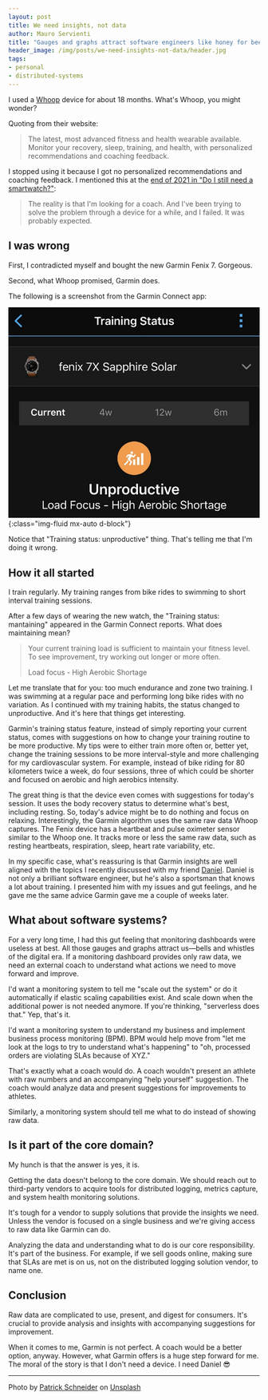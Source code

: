 ```yaml
---
layout: post
title: We need insights, not data
author: Mauro Servienti
title: "Gauges and graphs attract software engineers like honey for bees. We spend hours implementing distributed logging solutions or monitoring systems, and still we have a hard time understanding what's going on."
header_image: /img/posts/we-need-insights-not-data/header.jpg
tags:
- personal
- distributed-systems
---
```


I used a [Whoop](https://www.whoop.com) device for about 18 months. What's Whoop, you might wonder?

Quoting from their website:

> The latest, most advanced fitness and health wearable available. Monitor your recovery, sleep, training, and health, with personalized recommendations and coaching feedback.

I stopped using it because I got no personalized recommendations and coaching feedback. I mentioned this at the [end of 2021 in "Do I still need a smartwatch?"](https://milestone.topics.it/2021/12/27/do-I-still-need-a-smartwatch.html):


> The reality is that I'm looking for a coach. And I've been trying to solve the problem through a device for a while, and I failed. It was probably expected.

## I was wrong

First, I contradicted myself and bought the new Garmin Fenix 7. Gorgeous.

Second, what Whoop promised, Garmin does.

The following is a screenshot from the Garmin Connect app:

![Garmin Connect screenshot](/img/posts/we-need-insights-not-data/garmin-screenshot.jpg){:class="img-fluid mx-auto d-block"}

Notice that "Training status: unproductive" thing. That's telling me that I'm doing it wrong.

## How it all started

I train regularly. My training ranges from bike rides to swimming to short interval training sessions.

After a few days of wearing the new watch, the "Training status: mantaining" appeared in the Garmin Connect reports. What does maintaining mean?

> Your current training load is sufficient to maintain your fitness level. To see improvement, try working out longer or more often.
>
> Load focus - High Aerobic Shortage

Let me translate that for you: too much endurance and zone two training. I was swimming at a regular pace and performing long bike rides with no variation. As I continued with my training habits, the status changed to unproductive. And it's here that things get interesting.

Garmin's training status feature, instead of simply reporting your current status, comes with suggestions on how to change your training routine to be more productive. My tips were to either train more often or, better yet, change the training sessions to be more interval-style and more challenging for my cardiovascular system. For example, instead of bike riding for 80 kilometers twice a week, do four sessions, three of which could be shorter and focused on aerobic and high aerobics intensity.

The great thing is that the device even comes with suggestions for today's session. It uses the body recovery status to determine what's best, including resting. So, today's advice might be to do nothing and focus on relaxing. Interestingly, the Garmin algorithm uses the same raw data Whoop captures. The Fenix device has a heartbeat and pulse oximeter sensor similar to the Whoop one. It tracks more or less the same raw data, such as resting heartbeats, respiration, sleep, heart rate variability, etc. 

In my specific case, what's reassuring is that Garmin insights are well aligned with the topics I recently discussed with my friend [Daniel](https://twitter.com/danielmarbach). Daniel is not only a brilliant software engineer, but he's also a sportsman that knows a lot about training. I presented him with my issues and gut feelings, and he gave me the same advice Garmin gave me a couple of weeks later.


## What about software systems?

For a very long time, I had this gut feeling that monitoring dashboards were useless at best. All those gauges and graphs attract us—bells and whistles of the digital era. If a monitoring dashboard provides only raw data, we need an external coach to understand what actions we need to move forward and improve.


I'd want a monitoring system to tell me "scale out the system" or do it automatically if elastic scaling capabilities exist. And scale down when the additional power is not needed anymore. If you're thinking, "serverless does that." Yep, that's it.

I'd want a monitoring system to understand my business and implement business process monitoring (BPM). BPM would help move from "let me look at the logs to try to understand what's happening" to "oh, processed orders are violating SLAs because of XYZ."

That's exactly what a coach would do. A coach wouldn't present an athlete with raw numbers and an accompanying "help yourself" suggestion. The coach would analyze data and present suggestions for improvements to athletes.

Similarly, a monitoring system should tell me what to do instead of showing raw data.

## Is it part of the core domain?

My hunch is that the answer is yes, it is. 

Getting the data doesn't belong to the core domain. We should reach out to third-party vendors to acquire tools for distributed logging, metrics capture, and system health monitoring solutions.

It's tough for a vendor to supply solutions that provide the insights we need. Unless the vendor is focused on a single business and we're giving access to raw data like Garmin can do.

Analyzing the data and understanding what to do is our core responsibility. It's part of the business. For example, if we sell goods online, making sure that SLAs are met is on us, not on the distributed logging solution vendor, to name one.

## Conclusion

Raw data are complicated to use, present, and digest for consumers. It's crucial to provide analysis and insights with accompanying suggestions for improvement.

When it comes to me, Garmin is not perfect. A coach would be a better option, anyway. However, what Garmin offers is a huge step forward for me. The moral of the story is that I don't need a device. I need Daniel 😎

---

Photo by <a href="https://unsplash.com/@patrick_schneider?utm_source=unsplash&utm_medium=referral&utm_content=creditCopyText">Patrick Schneider</a> on <a href="https://unsplash.com/?utm_source=unsplash&utm_medium=referral&utm_content=creditCopyText">Unsplash</a>
  